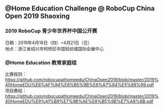 ## @Home Education Challenge @ RoboCup China Open 2019 Shaoxing

### 2019 RoboCup 青少年世界杯中国公开赛
日期：2019年4月18日（四）~4月21日（日）  
地点：浙江省绍兴市柯桥区中国轻纺城国际会展中心

### @Home Education 教育家庭组
比赛规则：https://github.com/robocupathomeedu/ChinaOpen2019/blob/master/2019%40HomeEDU%E6%AF%94%E8%B5%9B%E8%A7%84%E5%88%99.pdf  
项目赛程：https://github.com/robocupathomeedu/ChinaOpen2019/blob/master/2019%40HomeEDU%E9%A1%B9%E7%9B%AE%E8%B5%9B%E7%A8%8B.pdf

